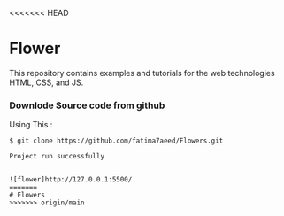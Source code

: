 <<<<<<< HEAD
# Flower
This repository contains examples and tutorials for the web technologies HTML, CSS, and JS.

### Downlode Source code from github
Using This : 

```
$ git clone https://github.com/fatima7aeed/Flowers.git

Project run successfully


![flower]http://127.0.0.1:5500/
=======
# Flowers
>>>>>>> origin/main
